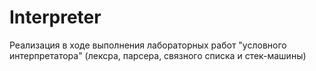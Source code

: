 # Interpreter
Реализация в ходе выполнения лабораторных работ "условного интерпретатора" (лексра, парсера, связного списка и стек-машины)
